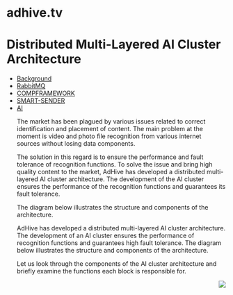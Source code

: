 # adhive.tv

<h1>Distributed Multi-Layered AI Cluster Architecture</h1>

<ul>
<li><a href="https://github.com/adhivetv/adhive.tv">Background</a></li>
<li><a href="https://github.com/adhivetv/adhive.tv/tree/master/RabbitMQ">RabbitMQ</a>
<li><a href="https://github.com/adhivetv/adhive.tv/tree/master/COMPFRAMEWORK">COMPFRAMEWORK</a> 
<li><a href="https://github.com/adhivetv/adhive.tv/tree/master/SMART-SENDER">SMART-SENDER</a>
<li><a href="https://github.com/adhivetv/adhive.tv/tree/master/ai">AI</a>
<ul>
</ul>

The market has been plagued by various issues related to correct identification and placement of content. The main problem at the moment is video and photo file recognition from various internet sources without losing data components.

The solution in this regard is to ensure the performance and fault tolerance of recognition functions. To solve the issue and bring high quality content to the market, AdHive has developed a distributed multi-layered AI cluster architecture. The development of the AI cluster ensures the performance of the recognition functions and guarantees its fault tolerance.
  
The diagram below illustrates the structure and components of the architecture.

AdHive has developed a distributed multi-layered AI cluster architecture. The development of an AI cluster ensures the performance of recognition functions and guarantees high fault tolerance. The diagram below illustrates the structure and components of the architecture.

Let us look through the components of the AI ​​cluster architecture and briefly examine the functions each block is responsible for.

<img align="right" src="https://github.com/adhivetv/adhive.tv/blob/master/image/architecture.png" />
